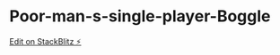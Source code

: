 # Poor-man-s-single-player-Boggle

[Edit on StackBlitz ⚡️](https://stackblitz.com/edit/react-9onnnc)